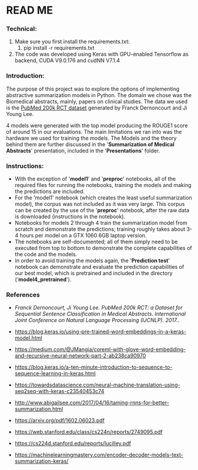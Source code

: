 # READ ME

### Technical:

1. Make sure you first install the requirements.txt:
   1. pip install -r requirements.txt
2. The code was developed using Keras with GPU-enabled Tensorflow as backend, CUDA  V9.0.176 and cudNN V7.1.4

### Introduction:

The purpose of this project was to explore the options of implementing abstractive summarization models in Python. The domain we chose was the Biomedical abstracts, mainly, papers on clinical studies. The data we used is the [PubMed 200k RCT dataset](https://github.com/Franck-Dernoncourt/pubmed-rct) generated by Franck Dernoncourt and Ji Young Lee.

4 models were generated with the top model producing the ROUGE1 score of around 15 in our evaluations. The main limitations we ran into was the hardware we used for training the models. The Models and the theory behind them are further discussed in the '**Summarization of Medical Abstracts**' presentation, included in the '**Presentations**' folder.

### Instructions:

- With the exception of '**model1**' and '**preproc**' notebooks, all of the required files for running the notebooks, training the models and making the predictions are included.
- For the 'model1' notebook (which creates the least useful summarization model), the corpus was not included as it was very large. This corpus can be created by the use of the '**preproc**' notebook, after the raw data is downloaded (instructions in the notebook).
- Notebooks for models 2 through 4 train the summarization model from scratch and demonstrate the predictions; training roughly takes about 3-4 hours per model on a GTX 1060 6GB laptop version.
- The notebooks are self-documented; all of them simply need to be executed from top to bottom to demonstrate the complete capabilities of the code and the models.
- In order to avoid training the models again, the '**Prediction test**' notebook can demonstrate and evaluate the prediction capabilities of our best model, which is pretrained and included in the directory ('**model4_pretrained**').

### References

- *Franck Dernoncourt, Ji Young Lee. PubMed 200k RCT: a Dataset for Sequential Sentence Classification in Medical Abstracts. International Joint Conference on Natural Language Processing (IJCNLP). 2017.*. 

- https://blog.keras.io/using-pre-trained-word-embeddings-in-a-keras-model.html

- https://medium.com/@JMangia/coreml-with-glove-word-embedding-and-recursive-neural-network-part-2-ab238ca90970

- https://blog.keras.io/a-ten-minute-introduction-to-sequence-to-sequence-learning-in-keras.html

- https://towardsdatascience.com/neural-machine-translation-using-seq2seq-with-keras-c23540453c74

- http://www.abigailsee.com/2017/04/16/taming-rnns-for-better-summarization.html

- https://arxiv.org/pdf/1602.06023.pdf

- https://web.stanford.edu/class/cs224n/reports/2749095.pdf

- https://cs224d.stanford.edu/reports/lucilley.pdf

- https://machinelearningmastery.com/encoder-decoder-models-text-summarization-keras/

  




